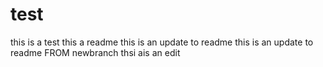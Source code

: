 # test
this is a test
this a readme
this is an update to readme
this is an update to readme FROM newbranch
thsi ais an edit

